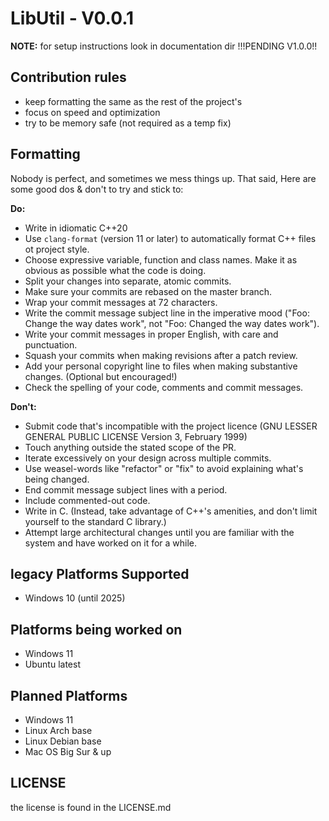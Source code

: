 # LibUtil - V0.0.1

**NOTE:** for setup instructions look in documentation dir !!!PENDING V1.0.0!!

## Contribution rules

- keep formatting the same as the rest of the project's
- focus on speed and optimization
- try to be memory safe (not required as a temp fix)

## Formatting

Nobody is perfect, and sometimes we mess things up. That said, Here are some good dos & don't to try and stick to:

**Do:**

- Write in idiomatic C++20
- Use `clang-format` (version 11 or later) to automatically format C++ files ot project style.
- Choose expressive variable, function and class names. Make it as obvious as possible what the code is doing.
- Split your changes into separate, atomic commits.
- Make sure your commits are rebased on the master branch.
- Wrap your commit messages at 72 characters.
- Write the commit message subject line in the imperative mood ("Foo: Change the way dates work", not "Foo: Changed the way dates work").
- Write your commit messages in proper English, with care and punctuation.
- Squash your commits when making revisions after a patch review.
- Add your personal copyright line to files when making substantive changes. (Optional but encouraged!)
- Check the spelling of your code, comments and commit messages.

**Don't:**

- Submit code that's incompatible with the project licence (GNU LESSER GENERAL PUBLIC LICENSE Version 3, February 1999)
- Touch anything outside the stated scope of the PR.
- Iterate excessively on your design across multiple commits.
- Use weasel-words like "refactor" or "fix" to avoid explaining what's being changed.
- End commit message subject lines with a period.
- Include commented-out code.
- Write in C. (Instead, take advantage of C++'s amenities, and don't limit yourself to the standard C library.)
- Attempt large architectural changes until you are familiar with the system and have worked on it for a while.

## legacy Platforms Supported

- Windows 10 (until 2025)

## Platforms being worked on

- Windows 11
- Ubuntu latest

## Planned Platforms

- Windows 11
- Linux Arch base
- Linux Debian base
- Mac OS Big Sur & up

## LICENSE

the license is found in the LICENSE.md
